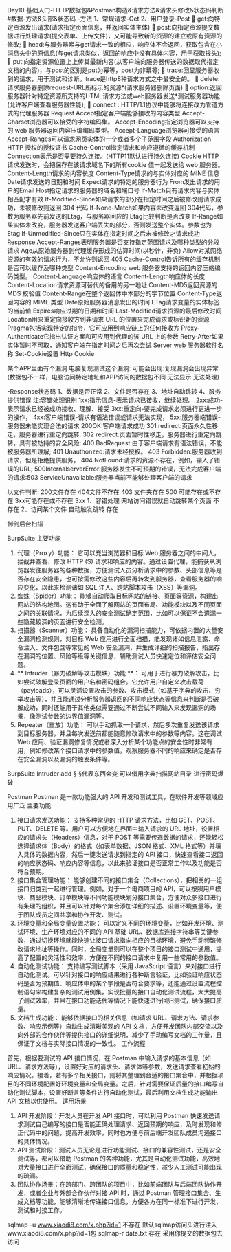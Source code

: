 Day10 基础入门-HTTP数据包&Postman构造&请求方法&请求头修改&状态码判断
#数据-方法&头部&状态码
-方法
1、常规请求-Get
2、用户登录-Post
	get:向特定资源发出请求(请求指定页面信息，并返回实体主体)
	post:向指定资源提交数据进行处理请求(提交表单、上传文件)，又可能导致新的资源的建立或原有资源的修改;
	head:与服务器索与get请求一致的相应，响应体不会返回，获取包含在小消息头中的原信息(与get请求类似，返回的响应中没有具体内容，用于获取报头);
	put:向指定资源位置上上传其最新内容(从客户端向服务器传送的数据取代指定文档的内容)，与post的区别是put为幂等，post为非幕等;
	trace:回显服务器收到的请求，用于测试和诊断。trace是http8种请求方式之中最安全的。
	delete:请求服务器删除request-URL所标示的资源*(请求服务器删除页面)
	option:返回服务器针对特定资源所支持的HTML请求方法或web服务器发送*测试服务器功能(允许客户端查看服务器性能);
	connect : HTTP/1.1协议中能够将连接改为管道方式的代理服务器
Request
Accept指定客户端能够接收的内容类型
Accept-Charset浏览器可以接受的字符编码集。
Accept-Encoding指定浏览器可以支持的 web 服务器返回内容压编编码类型。
Accept-Language浏览器可接受的语言
Accept-Ranges可以请求网页实体的一个或者多个子范围字段
Authorization HTTP 授权的授权证书
Cache-Control指定请求和响应遵循的缓存机制
Connection表示是否需要持久连接。(HTTP11默认进行持久连接)
Cookie HTTP 请求发送时，会把保存在该请求域名下的所有cookie 值一起发送给 web 服务器。
Content-Length请求的内容长度
Content-Type请求的与实体对应的 MINE 信息
Date请求发送的日期和时间
Expect请求的特定的服务器行为
From发出请求的用户的Email
Host指定请求的服务器的域名和端口号
If-Match只有请求内容与实体相匹配才有效
If-Modified-Since如果请求的部分在指定时间之后被修改则请求成功，未被修改则返回 304 代码
If-None-Match如果内容未改变返回 304代码，参数为服务器先前发送的Etag，与服务器回应的 Etag比较判断是否改变
If-Range如果实体未改变，服务器发送客户端丢失的部分，否则发送整个实体。参数也为 Etag
If-Unmodified-Since只在实体在指定时间之后未被修改才请求成功
Response
Accept-Ranges表明服务器是否支持指定范围请求及哪种类型的分段请求
Age从原始服务器到代理缓存形成的估算时间(以秒计，非负)
Allow对某网络资源的有效的请求行为，不允许则返回 405
Cache-Control告诉所有的缓存机制是否可以缓存及哪种类型
Content-Encoding web 服务器支持的返回内容压缩编码类型。
Content-Language响应体的语言
Content-Length响应体的长度
Content-Location请求资源可替代的备用的另一地址
Content-MD5返回资源的 MDS 校验值
Content-Range在整个返回体中本部分的字节位置
Content-Type返回内容的 MIME 类型
Date原始服务器消息发出的时间
ETag请求变量的实体标签的当前值
Expires响应过期的日期和时间
Last-Modified请求资源的最后修改时间
Location用来重定向接收方到非请求 URL 的位置来完成请求或标识新的资源
Pragma包括实现特定的指令，它可应用到响应链上的任何接收方
Proxy-Authenticate它指出认证方案和可应用到代理的该 URL 上的参数
Retry-After如果实体暂时不可取，通知客户端在指定时间之后再次尝试
Server web 服务器软件名称
Set-Cookie设置 Http Cookie

某个APP里面有个漏洞
电脑复现测试这个漏洞:
可能会出现:复现漏洞会出现异常(数据包不一样，电脑访问特定地址和APP访问的数据包不同 无法显示 无法处理)

-Response状态码
1、数据是否正常
2、文件是否存在
3、地址自动跳转
4、服务提供错误
注:容错处理识别
1xx:指示信息-表示请求已接收，继续处理。
2xx:成功-表示请求已经被成功接收、理解、接受
3xx:重定向-要完成请求必须进行更进一步的操作，
4xx:客户端错误-请求有语法错误或请求无法实现，
5xx:服务器端错误-服务器未能实现合法的请求
200OK:客户端请求成功
301 redirect:页面永久性移走，服务器进行重定向跳转:
302 redirect:页面暂时性移走，服务器进行重定向跳转，具有被劫持的安全风险:
400 BadRequest:由于客户端请求有语法错误，不能被服务器所理解;
401 Unauthonzed:请求未经授权。
403 Forbidden:服务器收到请求，但是拒绝提供服务，
404 NotFound:请求的资源不存在，例如，输入了错误的URL;
500InternalserverError:服务器发生不可预期的错误，无法完成客户端的请求:503 ServiceUnavailable:服务器当前不能够处理客户端的请求

以文件判断:
200文件存在
404文件不存在
403 文件夹存在
500 可能存在或不存在
3xx可能存在或不存在
Зxx
1、容错处理 网站访问错误就自动跳转某个页面 不存在
2、访问某个文件 自动触发跳转 存在

御剑后台扫描

BurpSuite
主要功能


1.	代理（Proxy）功能：
它可以充当浏览器和目标 Web 服务器之间的中间人，拦截并查看、修改 HTTP (S) 请求和响应的内容。通过设置代理，能捕获从浏览器发往服务器的各种数据，方便测试人员分析请求中的参数、头部信息等是否存在安全隐患，也可按需修改这些内容后再转发到服务器，查看服务器的响应变化，以此来检测诸如 SQL 注入、跨站脚本攻击（XSS）等漏洞。
2.	蜘蛛（Spider）功能：
能够自动爬取目标网站的链接、页面等资源，构建出网站的结构地图。这有助于全面了解网站的页面布局、功能模块以及不同页面之间的关联情况，为后续深入的安全测试确定范围，比如可以保证不会遗漏一些隐藏较深的页面进行安全检测。
3.	扫描器（Scanner）功能：
具备自动化的漏洞扫描能力，可依据内置的大量安全漏洞检测规则，对目标 Web 应用进行全面扫描，能发现诸如信息泄露、命令注入、文件包含等常见的 Web 安全漏洞，并生成详细的扫描报告，指出存在漏洞的位置、风险等级等关键信息，辅助测试人员快速定位和评估安全问题。
4.	** Intruder（暴力破解等攻击模块）功能 **：
可用于进行暴力破解攻击，比如尝试破解登录页面的用户名和密码组合。它允许用户自定义攻击载荷（payloads），可以灵活设置攻击的参数、攻击模式（如基于字典的攻击、穷举攻击等），并且能通过分析服务器返回的不同响应状态等信息来判断是否破解成功，同时还能用于其他类似需要通过不断尝试不同输入来发现漏洞的场景，像测试参数的边界值漏洞等。
5.	Repeater（重放）功能：
可以手动抓取一个请求，然后多次重复发送该请求到目标服务器，并且每次发送前都能随意修改请求中的参数等内容。这在调试 Web 应用、验证漏洞修复情况或者深入分析某个功能点的安全性时非常有用，例如修改某个接口请求中的参数值，观察服务器不同的响应来确定是否存在安全漏洞以及漏洞的触发条件等。

BurpSuite Intruder
add §
§代表东西会变
可以借用字典扫描网站目录
进行密码爆破

Postman
Postman 是一款功能强大的 API 开发和测试工具，在软件开发等领域应用广泛
主要功能
1.	接口请求发送功能：
支持多种常见的 HTTP 请求方法，比如 GET、POST、PUT、DELETE 等。用户可以方便地在界面中输入请求的 URL 地址，设置相应的请求头（Headers）信息，对于 POST 等需要传递数据的请求，还能轻松选择请求体（Body）的格式（如表单数据、JSON 格式、XML 格式等）并填入具体的数据内容，然后一键发送请求到指定的 API 接口，快速查看接口返回的响应状态码、响应内容等信息，以此来验证接口是否正常工作以及功能是否符合预期。
2.	接口集合管理功能：
能够创建不同的接口集合（Collections），把相关的一组接口归类到一起进行管理。例如，对于一个电商项目的 API，可以按照用户模块、商品模块、订单模块等不同功能模块划分接口集合，方便对众多接口进行有条理的组织，并且可以针对每个集合添加详细的描述、设置环境变量等，便于团队成员之间共享和协作开发、测试。
3.	环境变量和全局变量设置功能：
可以定义不同的环境变量，比如开发环境、测试环境、生产环境对应的不同的 API 基础 URL、数据库连接字符串等关键参数，通过切换环境就能快速让接口请求指向相应的目标环境，避免手动频繁修改请求地址等操作。同时，全局变量则可以在整个项目的接口测试中通用，提高了配置的灵活性和效率，方便在不同的接口请求中复用一些常用的参数值。
4.	自动化测试功能：
支持编写测试脚本（采用 JavaScript 语言）来对接口进行自动化测试。可以针对接口的响应结果进行各种断言验证，比如验证响应状态码是否为预期值、响应体中的某个字段是否符合要求等，还能通过设置流程控制语句来构建复杂的测试用例集，实现批量的接口自动化测试流程，大大提高了测试效率，并且在接口功能迭代等情况下能快速进行回归测试，确保接口质量。
5.	文档生成功能：
能够依据接口的相关信息（如请求 URL、请求方法、请求参数、响应示例等）自动生成清晰美观的 API 文档，方便开发团队内部交流以及向外部的合作伙伴等提供接口的详细说明，减少了手动编写文档的工作量，且保证了文档与实际接口情况的一致性。
工作流程

首先，根据要测试的 API 接口情况，在 Postman 中输入请求的基本信息（如 URL、请求方法等），设置好对应的请求头、请求体等参数，发送请求查看初始的响应情况。接着，若有多个相关接口，则将其整理到合适的接口集合中，并根据项目的不同环境配置好环境变量和全局变量。之后，针对需要保证质量的接口编写自动化测试脚本，设置好断言等条件进行自动化测试，最后利用文档生成功能输出 API 文档以供使用。
适用场景


1.	API 开发阶段：开发人员在开发 API 接口时，可以利用 Postman 快速发送请求测试自己编写的接口是否能正确处理请求、返回预期的响应，及时发现和修正代码中的问题，提高开发效率，同时也方便与前后端开发团队成员沟通接口的具体情况。
2.	API 测试阶段：测试人员无论是进行功能测试、接口的兼容性测试，还是安全测试等，都可以借助 Postman 的各种功能，尤其是自动化测试功能，高效地对大量接口进行全面测试，确保接口的质量和稳定性，减少人工测试可能出现的疏漏。
3.	团队协作场景：在跨部门、跨团队的项目中，比如前端团队与后端团队协作开发，或者企业与外部合作伙伴对接 API 时，通过 Postman 管理接口集合、生成文档等功能，能够清晰地传递接口信息，方便各方在同一标准下进行开发、测试和对接工作。


sqlmap -u www.xiaodi8.com/x.php?id=1 不存在 默认sqlmap访问头进行注入www.xiaodi8.com/x.php?id=1包
sqlmap-r data.txt 存在 采用你提交的数据包去访问
